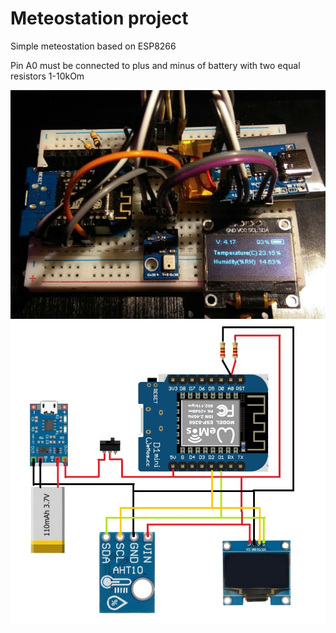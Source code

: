 # Meteostation project

Simple meteostation based on ESP8266

Pin A0 must be connected to plus and minus of battery with two equal resistors 1-10kOm

![photo](https://raw.githubusercontent.com/anarakinson/arduino_meteo_station/main/photo_2024-01-14_15-03-12.jpg)
![scheme](https://github.com/anarakinson/arduino_meteo_station/blob/main/Scheme.jpg)
